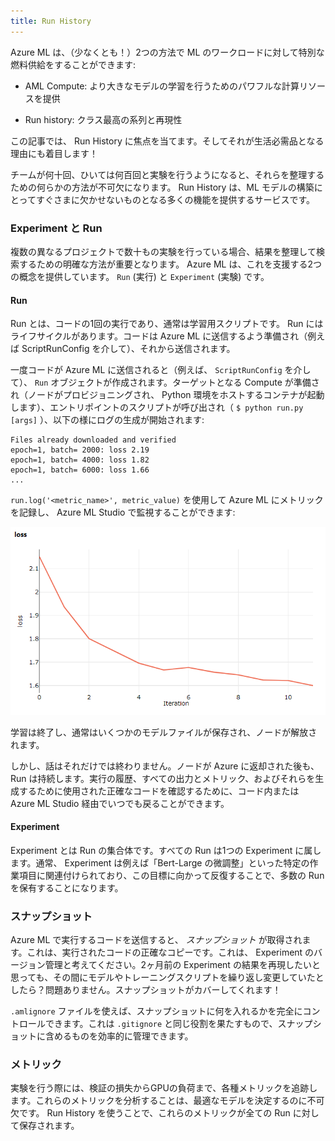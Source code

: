 ```yaml
---
title: Run History
---
```


<!-- :::note
このコンテンツはお使いの言語では利用できません。
::: -->


<!-- Azure ML can supercharge your ML workloads in (at least!) two ways: -->
Azure ML は、（少なくとも！）2つの方法で ML のワークロードに対して特別な燃料供給をすることができます:

<!-- - AML Compute: Providing powerful compute resoures to train larger models -->
- AML Compute: より大きなモデルの学習を行うためのパワフルな計算リソースを提供
<!-- - Run history: Best-in-class lineage and reproducability -->
- Run history: クラス最高の系列と再現性

<!-- In this article we focus on Run History - and why you need it in your life! -->
この記事では、 Run History に焦点を当てます。そしてそれが生活必需品となる理由にも着目します！

<!-- As teams progress to running dozens, and eventually hundreds of experiments, having
some way to organize them is essential. Run History is a service that provides a number
features that quickly become essential to your ML-model builders: -->
チームが何十回、ひいては何百回と実験を行うようになると、それらを整理するための何らかの方法が不可欠になります。 Run History は、ML モデルの構築にとってすぐさまに欠かせないものとなる多くの機能を提供するサービスです。

<!-- ### Experiments and Runs -->
### Experiment と Run

<!-- When you are running dozens of experiments in multiple different projects, having a clear
way to organize and search though the results is key. Azure ML provides two concepts to help
with this: `Run`s and `Experiment`s. -->
複数の異なるプロジェクトで数十もの実験を行っている場合、結果を整理して検索するための明確な方法が重要となります。 Azure ML は、これを支援する2つの概念を提供しています。 `Run` (実行) と `Experiment` (実験) です。

<!-- #### Runs -->
#### Run
<!-- A run is a single execution of your code - usually a training script. The run has a life-cycle:
the code is prepared to be submited to Azure ML (e.g. via a ScriptRunConfig), then the code is
submitted -->
Run とは、コードの1回の実行であり、通常は学習用スクリプトです。 Run にはライフサイクルがあります。コードは Azure ML に送信するよう準備され（例えば ScriptRunConfig を介して）、それから送信されます。

<!-- Once the code is submitted to Azure ML (for example, via a `ScriptRunConfig`) a `Run` object is
created. This compute target is prepared (nodes are provisioned, containers hosting your Python
environment are fired up), the entry point script is called (`$ python run.py [args]`) and logs
start being generated: -->
一度コードが Azure ML に送信されると（例えば、 `ScriptRunConfig` を介して）、 `Run` オブジェクトが作成されます。ターゲットとなる Compute が準備され（ノードがプロビジョニングされ、 Python 環境をホストするコンテナが起動します）、エントリポイントのスクリプトが呼び出され（ `$ python run.py [args]` ）、以下の様にログの生成が開始されます:

```console
Files already downloaded and verified
epoch=1, batch= 2000: loss 2.19
epoch=1, batch= 4000: loss 1.82
epoch=1, batch= 6000: loss 1.66
...
```

<!-- You may log metrics to Azure ML with `run.log('<metric_name>', metric_value)` and monitor them in the studio: -->
`run.log('<metric_name>', metric_value)` を使用して Azure ML にメトリックを記録し、 Azure ML Studio で監視することができます:

![](img/logging-metrics.png)

<!-- The training concludes, usually some model files are saved, and the nodes are
released. -->
学習は終了し、通常はいくつかのモデルファイルが保存され、ノードが解放されます。

<!-- But the story doesn't end there. The run persists even after the nodes are returned
to Azure. You can always return, either in code or via the studio, to see a history
of your runs, all their outputs and metrics, and the exact code that was used to generate them. -->
しかし、話はそれだけでは終わりません。ノードが Azure に返却された後も、 Run は持続します。実行の履歴、すべての出力とメトリック、およびそれらを生成するために使用された正確なコードを確認するために、コード内または Azure ML Studio 経由でいつでも戻ることができます。

<!-- #### Experiments -->
#### Experiment

<!-- An Experiment is a collection of runs. All runs belongs to an Experiment. Usually
an Experiment is tied to a specific work item, for example, "Finetune Bert-Large",
and will possess a number of runs as you iterate toward this goal. -->
Experiment とは Run の集合体です。すべての Run は1つの Experiment に属します。通常、 Experiment は例えば「Bert-Large の微調整」といった特定の作業項目に関連付けられており、この目標に向かって反復することで、多数の Run を保有することになります。

<!-- ### Snapshot -->
### スナップショット

<!-- When you submit your code to run in Azure ML, a _snapshot_ is taken. This is a copy of the exact
code that ran. Think of this as version control for your experiments. Want to reproduce the
results from that experiment 2-months ago even though you've iterated on the model and the
training script in the meantime? No problem, snapshot has you covered! -->
Azure ML で実行するコードを送信すると、 _スナップショット_ が取得されます。これは、実行されたコードの正確なコピーです。これは、 Experiment のバージョン管理と考えてください。2ヶ月前の Experiment の結果を再現したいと思っても、その間にモデルやトレーニングスクリプトを繰り返し変更していたとしたら？問題ありません。スナップショットがカバーしてくれます！

<!-- You have total control of what goes into the snapshot with the `.amlignore` file. This plays
the same role as a `.gitignore` so you can efficiently manage what to include in the snapshot. -->
`.amlignore` ファイルを使えば、スナップショットに何を入れるかを完全にコントロールできます。これは `.gitignore` と同じ役割を果たすもので、スナップショットに含めるものを効率的に管理できます。

<!-- ### Metrics -->
### メトリック

<!-- As you run experiments, you track metrics - from validation loss through to GPU load. Analysing these metrics is essential to determining your best model. With Run History, these metrics are stored for all your runs. -->
実験を行う際には、検証の損失からGPUの負荷まで、各種メトリックを追跡します。これらのメトリックを分析することは、最適なモデルを決定するのに不可欠です。 Run History を使うことで、これらのメトリックが全ての Run に対して保存されます。